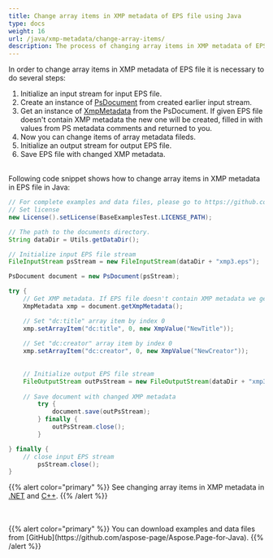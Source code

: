 ```yaml
---
title: Change array items in XMP metadata of EPS file using Java
type: docs
weight: 16
url: /java/xmp-metadata/change-array-items/
description: The process of changing array items in XMP metadata of EPS file with Aspose.Page API solution for Java is explained and illustrated with the code snippets here.
---
```


<!--
{{% alert color="primary" %}} 

You can check the quality of Aspose.Page EPS to PDF conversion and view the results via free online <a nofollow href="https://products.aspose.app/page/conversion/eps-to-pdf">EPS to PDF Converter</a> {{% /alert %}}
-->

In order to change array items in XMP metadata of EPS file it is necessary to do several steps:
1. Initialize an input stream for input EPS file.
2. Create an instance of [PsDocument](https://reference.aspose.com/page/java/com.aspose.eps/psdocument) from created earlier input stream.
3. Get an instance of [XmpMetadata](https://reference.aspose.com/page/java/com.aspose.eps.xmp/xmpmetadata) from the PsDocument. If given EPS file doesn't contain XMP metadata the new one
will be created, filled in with values from PS metadata comments and returned to you.
4. Now you can change items of array metadata fileds.
5. Initialize an output stream for output EPS file.
6. Save EPS file with changed XMP metadata.

<br>Following code snippet shows how to change array items in XMP metadata in EPS file in Java:
<br>
```Java
// For complete examples and data files, please go to https://github.com/aspose-page/Aspose.Page-for-Java
// Set license
new License().setLicense(BaseExamplesTest.LICENSE_PATH);

// The path to the documents directory.
String dataDir = Utils.getDataDir();

// Initialize input EPS file stream
FileInputStream psStream = new FileInputStream(dataDir + "xmp3.eps");

PsDocument document = new PsDocument(psStream);

try {
    // Get XMP metadata. If EPS file doesn't contain XMP metadata we get new one filled with values from PS metadata comments (%%Creator, %%CreateDate, %%Title etc)
    XmpMetadata xmp = document.getXmpMetadata();

    // Set "dc:title" array item by index 0 
    xmp.setArrayItem("dc:title", 0, new XmpValue("NewTitle"));
    
    // Set "dc:creator" array item by index 0
    xmp.setArrayItem("dc:creator", 0, new XmpValue("NewCreator"));
    
    
    // Initialize output EPS file stream
    FileOutputStream outPsStream = new FileOutputStream(dataDir + "xmp3_changed.eps");
    
    // Save document with changed XMP metadata
		try {			
			document.save(outPsStream);
		} finally {
			outPsStream.close();
		}

} finally {
    // close input EPS stream
		psStream.close();
}
```
{{% alert color="primary" %}}
See changing array items in XMP metadata in [.NET](/page/net/xmp-metadata/change-array-items/) and [C++](/page/cpp/xmp-metadata/change-array-items/).
{{% /alert %}}

<!--
{{% alert color="primary" %}}
Evaluate EPS to PDF conversion online on our <a nofollow href="https://products.aspose.app/page/conversion/eps-to-pdf">EPS to PDF Converter</a>. You can convert several EPS files to PDF at once and dowload results in a few seconds.
 {{% /alert %}}
-->
<br>
<br>
{{% alert color="primary" %}}
You can download examples and data files from [GitHub](https://github.com/aspose-page/Aspose.Page-for-Java). {{% /alert %}}